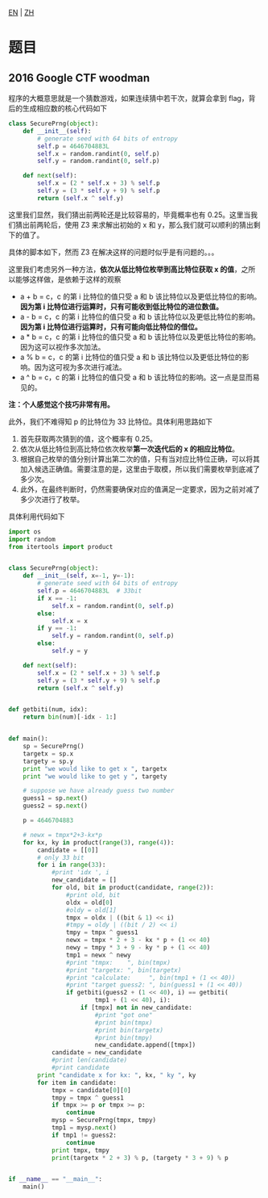[EN](./challenge.md) | [ZH](./challenge-zh.md)
# 题目

## 2016 Google CTF woodman

程序的大概意思就是一个猜数游戏，如果连续猜中若干次，就算会拿到 flag，背后的生成相应数的核心代码如下

```python
class SecurePrng(object):
    def __init__(self):
        # generate seed with 64 bits of entropy
        self.p = 4646704883L
        self.x = random.randint(0, self.p)
        self.y = random.randint(0, self.p)

    def next(self):
        self.x = (2 * self.x + 3) % self.p
        self.y = (3 * self.y + 9) % self.p
        return (self.x ^ self.y)
```

这里我们显然，我们猜出前两轮还是比较容易的，毕竟概率也有 0.25。这里当我们猜出前两轮后，使用 Z3 来求解出初始的 x 和 y，那么我们就可以顺利的猜出剩下的值了。

具体的脚本如下，然而 Z3 在解决这样的问题时似乎是有问题的。。。

这里我们考虑另外一种方法，**依次从低比特位枚举到高比特位获取 x 的值**，之所以能够这样做，是依赖于这样的观察

- a + b = c，c 的第 i 比特位的值只受 a 和 b 该比特位以及更低比特位的影响。**因为第 i 比特位进行运算时，只有可能收到低比特位的进位数值。**
- a - b = c，c 的第 i 比特位的值只受 a 和 b 该比特位以及更低比特位的影响。**因为第 i 比特位进行运算时，只有可能向低比特位的借位。**
- a * b = c，c 的第 i 比特位的值只受 a 和 b 该比特位以及更低比特位的影响。因为这可以视作多次加法。
- a % b = c，c 的第 i 比特位的值只受 a 和 b 该比特位以及更低比特位的影响。因为这可视为多次进行减法。
- a ^ b = c，c 的第 i 比特位的值只受 a 和 b 该比特位的影响。这一点是显而易见的。

**注：个人感觉这个技巧非常有用。**

此外，我们不难得知 p 的比特位为 33 比特位。具体利用思路如下

1. 首先获取两次猜到的值，这个概率有 0.25。
2. 依次从低比特位到高比特位依次枚举**第一次迭代后的 x 的相应比特位**。
3. 根据自己枚举的值分别计算出第二次的值，只有当对应比特位正确，可以将其加入候选正确值。需要注意的是，这里由于取模，所以我们需要枚举到底减了多少次。
4. 此外，在最终判断时，仍然需要确保对应的值满足一定要求，因为之前对减了多少次进行了枚举。

具体利用代码如下

```python
import os
import random
from itertools import product


class SecurePrng(object):
    def __init__(self, x=-1, y=-1):
        # generate seed with 64 bits of entropy
        self.p = 4646704883L  # 33bit
        if x == -1:
            self.x = random.randint(0, self.p)
        else:
            self.x = x
        if y == -1:
            self.y = random.randint(0, self.p)
        else:
            self.y = y

    def next(self):
        self.x = (2 * self.x + 3) % self.p
        self.y = (3 * self.y + 9) % self.p
        return (self.x ^ self.y)


def getbiti(num, idx):
    return bin(num)[-idx - 1:]


def main():
    sp = SecurePrng()
    targetx = sp.x
    targety = sp.y
    print "we would like to get x ", targetx
    print "we would like to get y ", targety

    # suppose we have already guess two number
    guess1 = sp.next()
    guess2 = sp.next()

    p = 4646704883

    # newx = tmpx*2+3-kx*p
    for kx, ky in product(range(3), range(4)):
        candidate = [[0]]
        # only 33 bit
        for i in range(33):
            #print 'idx ', i
            new_candidate = []
            for old, bit in product(candidate, range(2)):
                #print old, bit
                oldx = old[0]
                #oldy = old[1]
                tmpx = oldx | ((bit & 1) << i)
                #tmpy = oldy | ((bit / 2) << i)
                tmpy = tmpx ^ guess1
                newx = tmpx * 2 + 3 - kx * p + (1 << 40)
                newy = tmpy * 3 + 9 - ky * p + (1 << 40)
                tmp1 = newx ^ newy
                #print "tmpx:    ", bin(tmpx)
                #print "targetx: ", bin(targetx)
                #print "calculate:     ", bin(tmp1 + (1 << 40))
                #print "target guess2: ", bin(guess1 + (1 << 40))
                if getbiti(guess2 + (1 << 40), i) == getbiti(
                        tmp1 + (1 << 40), i):
                    if [tmpx] not in new_candidate:
                        #print "got one"
                        #print bin(tmpx)
                        #print bin(targetx)
                        #print bin(tmpy)
                        new_candidate.append([tmpx])
            candidate = new_candidate
            #print len(candidate)
            #print candidate
        print "candidate x for kx: ", kx, " ky ", ky
        for item in candidate:
            tmpx = candidate[0][0]
            tmpy = tmpx ^ guess1
            if tmpx >= p or tmpx >= p:
                continue
            mysp = SecurePrng(tmpx, tmpy)
            tmp1 = mysp.next()
            if tmp1 != guess2:
                continue
            print tmpx, tmpy
            print(targetx * 2 + 3) % p, (targety * 3 + 9) % p


if __name__ == "__main__":
    main()
```

